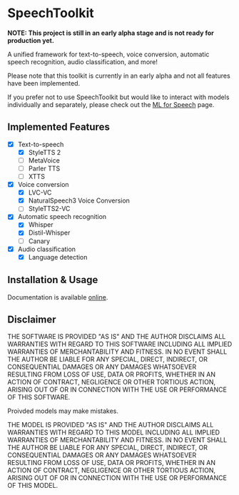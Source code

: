 # SpeechToolkit

**NOTE: This project is still in an early alpha stage and is not ready for production yet.**

A unified framework for text-to-speech, voice conversion, automatic speech recognition, audio classification, and more!

Please note that this toolkit is currently in an early alpha and not all features have been implemented.

If you prefer not to use SpeechToolkit but would like to interact with models individually and separately, please check out the [ML for Speech](https://github.com/ml-for-speech) page.

## Implemented Features

- [x] Text-to-speech
  - [x] StyleTTS 2
  - [ ] MetaVoice
  - [ ] Parler TTS
  - [ ] XTTS
- [x] Voice conversion
  - [x] LVC-VC
  - [x] NaturalSpeech3 Voice Conversion
  - [ ] StyleTTS2-VC
- [x] Automatic speech recognition
  - [x] Whisper
  - [x] Distil-Whisper
  - [ ] Canary
- [x] Audio classification
  - [x] Language detection

## Installation & Usage

Documentation is available [online](https://ml-for-speech.github.io/speechtoolkit).

## Disclaimer

THE SOFTWARE IS PROVIDED "AS IS" AND THE AUTHOR DISCLAIMS ALL WARRANTIES WITH REGARD TO THIS SOFTWARE INCLUDING ALL IMPLIED WARRANTIES OF MERCHANTABILITY AND FITNESS. IN NO EVENT SHALL THE AUTHOR BE LIABLE FOR ANY SPECIAL, DIRECT, INDIRECT, OR CONSEQUENTIAL DAMAGES OR ANY DAMAGES WHATSOEVER RESULTING FROM LOSS OF USE, DATA OR PROFITS, WHETHER IN AN ACTION OF CONTRACT, NEGLIGENCE OR OTHER TORTIOUS ACTION, ARISING OUT OF OR IN CONNECTION WITH THE USE OR PERFORMANCE OF THIS SOFTWARE.

Proivded models may make mistakes.

THE MODEL IS PROVIDED "AS IS" AND THE AUTHOR DISCLAIMS ALL WARRANTIES WITH REGARD TO THIS MODEL INCLUDING ALL IMPLIED WARRANTIES OF MERCHANTABILITY AND FITNESS. IN NO EVENT SHALL THE AUTHOR BE LIABLE FOR ANY SPECIAL, DIRECT, INDIRECT, OR CONSEQUENTIAL DAMAGES OR ANY DAMAGES WHATSOEVER RESULTING FROM LOSS OF USE, DATA OR PROFITS, WHETHER IN AN ACTION OF CONTRACT, NEGLIGENCE OR OTHER TORTIOUS ACTION, ARISING OUT OF OR IN CONNECTION WITH THE USE OR PERFORMANCE OF THIS MODEL.
